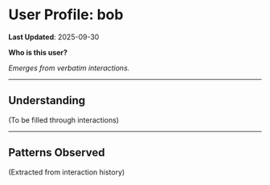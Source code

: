 # User Profile: bob

**Last Updated**: 2025-09-30

**Who is this user?**

*Emerges from verbatim interactions.*

---

## Understanding

(To be filled through interactions)

---

## Patterns Observed

(Extracted from interaction history)
